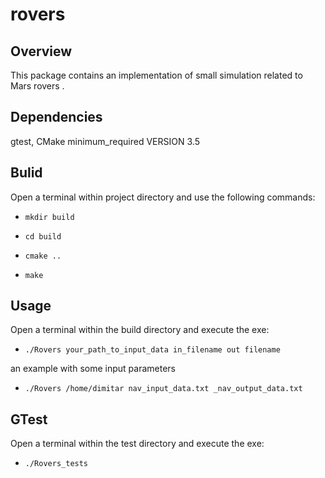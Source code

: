 # rovers

## Overview

This package contains an implementation of small simulation related to Mars rovers .


## Dependencies
gtest, CMake minimum_required VERSION 3.5


## Bulid
Open a terminal within project directory and use the following commands:

- `mkdir build`

- `cd build`

- `cmake ..`

- `make` 

## Usage

Open a terminal within the build directory and execute the exe:
- `./Rovers your_path_to_input_data in_filename out filename` 

an example with some input parameters

- `./Rovers /home/dimitar nav_input_data.txt _nav_output_data.txt`

## GTest

Open a terminal within the test directory and execute the exe:

- `./Rovers_tests `

